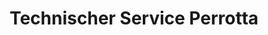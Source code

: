 ---
title: "Technischer Service Perrotta"
url: /sachsenheim/technischer-service-perrotta/
shop: Handy
---